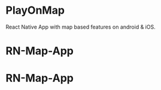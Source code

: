 # PlayOnMap
React Native App with map based features on android &amp; iOS.
# RN-Map-App
# RN-Map-App
